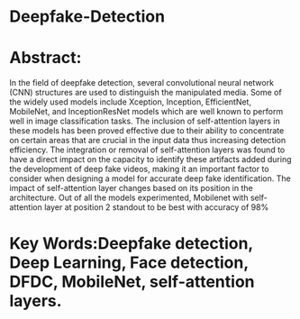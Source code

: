 # Deepfake-Detection
# Abstract:
In the field of deepfake detection, several convolutional neural network (CNN) structures are used to distinguish the manipulated media. Some of the widely used models include Xception, Inception, EfficientNet, MobileNet, and InceptionResNet models which are well known to perform well in image classification tasks. The inclusion of self-attention layers in these models has been proved effective due to their ability to concentrate on certain areas that are crucial in the input data thus increasing detection efficiency. The integration or removal of self-attention layers was found to have a direct impact on the capacity to identify these artifacts added during the development of deep fake videos, making it an important factor to consider when designing a model for accurate deep fake identification. The impact of self-attention layer changes based on its position in the architecture. Out of all the models experimented, Mobilenet with self-attention layer at position 2 standout to be best with accuracy of 98%

# Key Words:Deepfake detection, Deep Learning, Face detection, DFDC, MobileNet, self-attention layers.
